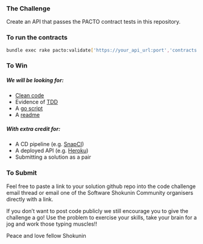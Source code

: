 ### The Challenge
Create an API that passes the PACTO contract tests in this repository.

### To run the contracts
```bash
bundle exec rake pacto:validate['https://your_api_url:port','contracts']
```

### To Win
##### We will be looking for:
- [Clean code](http://stackoverflow.com/questions/954570/definition-of-clean-code)
- Evidence of [TDD](http://www.extremeprogramming.org/rules/testfirst.html)
- A [go script](https://www.thoughtworks.com/insights/blog/praise-go-script-part-i)
- A [readme](https://robots.thoughtbot.com/how-to-write-a-great-readme)

##### With extra credit for:
- A CD pipeline (e.g. [SnapCI](https://www.snap-ci.com/))
- A deployed API (e.g. [Heroku](https://www.heroku.com))
- Submitting a solution as a pair

### To Submit
Feel free to paste a link to your solution github repo into the code challenge email thread or email one of the Software Shokunin Community organisers directly with a link.  

If you don’t want to post code publicly we still encourage you to give the challenge a go!  Use the problem to exercise your skills, take your brain for a jog and work those typing muscles!!


Peace and love fellow Shokunin

